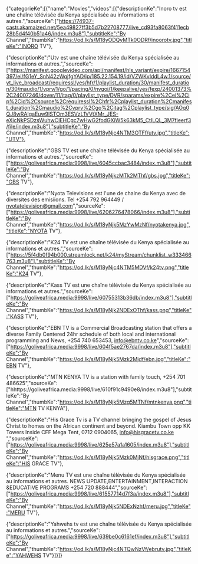 {"categorieKe":[{"name":"Movies","videos":[{"descriptionKe":"Inoro tv est une chaîne télévisée du Kenya spécialisée au informations et autres.","sourceKe":["https://74937-castr.akamaized.net/5ea49827ff3b5d7b22708777/live_cd93fa8063f411ecb28b5d4f40b51a46/index.m3u8"],"subtitleKe":"By Channel","thumbKe":"https://od.lk/s/M18yODQyMTk0ODRf/inoorotv.jpg","titleKe":"INORO TV"},

{"descriptionKe":"Utv est une chaîne télévisée du Kenya spécialisée au informations et autres.","sourceKe":["https://manifest.googlevideo.com/api/manifest/hls_variant/expire/1667154397/ei/fG1eY_SnN42zWqjfgYAD/ip/185.22.154.19/id/VZWKvIddL4w.1/source/yt_live_broadcast/requiressl/yes/hfr/1/playlist_duration/30/manifest_duration/30/maudio/1/vprv/1/go/1/pacing/0/nvgoi/1/keepalive/yes/fexp/24001373%2C24007246/dover/11/itag/0/playlist_type/DVR/sparams/expire%2Cei%2Cip%2Cid%2Csource%2Crequiressl%2Chfr%2Cplaylist_duration%2Cmanifest_duration%2Cmaudio%2Cvprv%2Cgo%2Citag%2Cplaylist_type/sig/AOq0QJ8wRAIgaEuw9lSTOm3ESVzL1VVtXMr_JES-eXicNkPSDzsWuhwCIEHCgc7wHwG2fodGXiW5k63kM5_CtILQL_3M7fieerf3/file/index.m3u8"],"subtitleKe":"By Channel","thumbKe":"https://od.lk/s/M18yNjc4NTM3OTFf/utv.jpg","titleKe":"UTV"},

{"descriptionKe":"GBS TV est une chaîne télévisée du Kenya spécialisée au informations et autres.","sourceKe":["https://goliveafrica.media:9998/live/6045ccbac3484/index.m3u8"],"subtitleKe":"By Channel","thumbKe":"https://od.lk/s/M18yNjkzMTk2MThf/gbs.jpg","titleKe":"GBS TV"},

{"descriptionKe":"Nyota Televisions est l'une de chaine du Kenya avec de diversites des emisiions. Tel +254 792 964449 / nyotatelevision@gmail.com","sourceKe":["https://goliveafrica.media:9998/live/6206276478066/index.m3u8"],"subtitleKe":"By Channel","thumbKe":"https://od.lk/s/M18yNjk5MzYwMzNf/nyotakenya.jpg","titleKe":"NYOTA TV"},

{"descriptionKe":"K24 TV est une chaîne télévisée du Kenya spécialisée au informations et autres.","sourceKe":["https://5f4db0f94b000.streamlock.net/k24/myStream/chunklist_w333466763.m3u8"],"subtitleKe":"By Channel","thumbKe":"https://od.lk/s/M18yNjc4NTM5MDVf/k24tv.png","titleKe":"K24 TV"},

{"descriptionKe":"Kass TV est une chaîne télévisée du Kenya spécialisée au informations et autres.","sourceKe":["https://goliveafrica.media:9998/live/60755313b36db/index.m3u8"],"subtitleKe":"By Channel","thumbKe":"https://od.lk/s/M18yNjk2NDExOThf/kass.png","titleKe":"KASS TV"},

{"descriptionKe":"EBN TV is a Commercial Broadcasting station that offers a diverse Family Centered 24hr schedule of both local and international programming and News, +254 740 653453, info@ebntv.co.ke","sourceKe":["https://goliveafrica.media:9998/live/604f5ae2767da/index.m3u8"],"subtitleKe":"By Channel","thumbKe":"https://od.lk/s/M18yNjk5Mzk2Mjdf/ebn.jpg","titleKe":"EBN TV"},

{"descriptionKe":"MTN KENYA TV is a station with family touch, +254 701 486625","sourceKe":["hhttps://goliveafrica.media:9998/live/610f91c9490e8/index.m3u8"],"subtitleKe":"By Channel","thumbKe":"https://od.lk/s/M18yNjk5Mzg5MTNf/mtnkenya.png","titleKe":"MTN TV KENYA"},

{"descriptionKe":"His Grace Tv is a TV channel bringing the gospel of Jesus Christ to homes on the African continent and beyond. Kiambu Town opp KK Towers Inside CFF Mega Tent, 0712 0904065, info@hisgracetv.co.ke ","sourceKe":["https://goliveafrica.media:9998/live/625e57a1a1605/index.m3u8"],"subtitleKe":"By Channel","thumbKe":"https://od.lk/s/M18yNjk5Mzk0MjNf/hisgrace.png","titleKe":"HIS GRACE TV"},

{"descriptionKe":"Menu TV est une chaîne télévisée du Kenya spécialisée au informations et autres. NEWS UPDATE,ENTERTAINMENT,INTERACTION &EDUCATIVE PROGRAMS +254 720 888444","sourceKe":["https://goliveafrica.media:9998/live/61557714d7f3a/index.m3u8"],"subtitleKe":"By Channel","thumbKe":"https://od.lk/s/M18yNjk5NDExNzhf/meru.jpg","titleKe":"MERU TV"},

{"descriptionKe":"Yahwehs tv est une chaîne télévisée du Kenya spécialisée au informations et autres.","sourceKe":["https://goliveafrica.media:9998/live/639be0c6161ef/index.m3u8"],"subtitleKe":"By Channel","thumbKe":"https://od.lk/s/M18yNjc4NTQwNzVf/ebrutv.jpg","titleKe":"YAHWEHS TV"}]}]}
